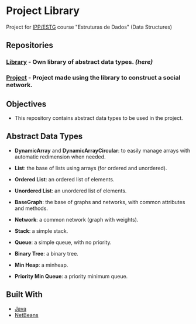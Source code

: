 # Project Library

Project for [IPP/ESTG](https://www.estg.ipp.pt) course "Estruturas de Dados" (Data Structures)

## Repositories

### **[Library](https://github.com/ighour/ipp-ed-lib)** - Own library of abstract data types. *(here)*
### **[Project](https://github.com/ighour/ipp-ed)** - Project made using the library to construct a social network.

## Objectives

* This repository contains abstract data types to be used in the project.

## Abstract Data Types

* **DynamicArray** and **DynamicArrayCircular**: to easily manage arrays with automatic redimension when needed.

* **List**: the base of lists using arrays (for ordered and unordered).

* **Ordered List**: an ordered list of elements.

* **Unordered List**: an unordered list of elements.

* **BaseGraph**: the base of graphs and networks, with common attributes and methods.

* **Network**: a common network (graph with weights).

* **Stack**: a simple stack.

* **Queue**: a simple queue, with no priority.

* **Binary Tree**: a binary tree.

* **Min Heap**: a minheap.

* **Priority Min Queue**: a priority minimum queue.

## Built With

* [Java](https://www.java.com/)
* [NetBeans](https://netbeans.org/)
